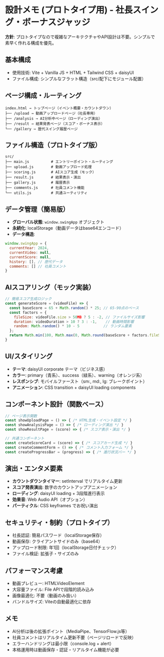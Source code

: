 # 設計メモ (プロトタイプ用) - 社長スイング・ボーナスジャッジ

**方針**: プロトタイプなので複雑なアーキテクチャやAPI設計は不要。シンプルで素早く作れる構成を優先。

## 基本構成
- 使用技術: Vite + Vanilla JS + HTML + Tailwind CSS + daisyUI
- ファイル構成: シンプルなフラット構造（src/配下にモジュール配置）

## ページ構成・ルーティング
```
index.html → トップページ（イベント概要・カウントダウン）
├── /upload → 動画アップロードページ（社長専用）
├── /analysis → AI分析中ページ（ローディング演出）
├── /result → 結果発表ページ（スコア・ボーナス表示）
└── /gallery → 歴代スイング履歴ページ
```

## ファイル構造（プロトタイプ版）
```
src/
├── main.js          # エントリーポイント・ルーティング
├── upload.js        # 動画アップロード処理
├── scoring.js       # AIスコア生成（モック）
├── result.js        # 結果表示・演出
├── gallery.js       # 履歴表示
├── comments.js      # 社員コメント機能
└── utils.js         # 共通ユーティリティ
```

## データ管理（簡易版）
- **グローバル状態**: `window.swingApp` オブジェクト
- **永続化**: localStorage（動画データはbase64エンコード）
- **データ構造**:
```javascript
window.swingApp = {
  currentYear: 2024,
  currentVideo: null,
  currentScore: null,
  history: [], // 歴代データ
  comments: [] // 社員コメント
}
```

## AIスコアリング（モック実装）
```javascript
// 簡易スコア生成ロジック
const generateScore = (videoFile) => {
  const baseScore = 65 + Math.random() * 25; // 65-90点のベース
  const factors = {
    fileSize: videoFile.size > 50MB ? 5 : -2, // ファイルサイズ影響
    duration: videoDuration > 10 ? 3 : -1,    // 動画時間影響
    random: Math.random() * 10 - 5           // ランダム要素
  };
  return Math.min(100, Math.max(0, Math.round(baseScore + factors.fileSize + factors.duration + factors.random)));
}
```

## UI/スタイリング
- **テーマ**: daisyUI corporate テーマ（ビジネス感）
- **カラー**: primary（青系）、success（緑系）、warning（オレンジ系）
- **レスポンシブ**: モバイルファースト（sm:, md:, lg: ブレークポイント）
- **アニメーション**: CSS transition + daisyUI loading components

## コンポーネント設計（関数ベース）
```javascript
// ページ表示関数
const showUploadPage = () => { /* HTML生成・イベント設定 */ }
const showAnalysisPage = () => { /* ローディング演出 */ }
const showResultPage = (score) => { /* スコア表示・演出 */ }

// 共通コンポーネント
const createScoreCard = (score) => { /* スコアカード生成 */ }
const createCommentForm = () => { /* コメント入力フォーム */ }
const createProgressBar = (progress) => { /* 進行状況バー */ }
```

## 演出・エンタメ要素
- **カウントダウンタイマー**: setInterval でリアルタイム更新
- **スコア発表演出**: 数字のカウントアップアニメーション
- **ローディング**: daisyUI loading + 3段階進行表示
- **効果音**: Web Audio API（オプション）
- **パーティクル**: CSS keyframes でお祝い演出

## セキュリティ・制約（プロトタイプ）
- 社長認証: 簡易パスワード（localStorage保存）
- 動画保存: クライアントサイドのみ（base64）
- アップロード制限: 年1回（localStorage日付チェック）
- ファイル検証: 拡張子・サイズのみ

## パフォーマンス考慮
- 動画プレビュー: HTMLVideoElement
- 大容量ファイル: File APIで段階的読み込み
- 画像最適化: 不要（動画のみ扱い）
- バンドルサイズ: Viteの自動最適化に依存

## メモ
- AI分析は後の拡張ポイント（MediaPipe、TensorFlow.js等）
- 社員コメントはリアルタイム更新不要（ページリロードで反映）
- エラーハンドリングは最小限（console.log + alert）
- 本格運用時は動画保存・認証・リアルタイム機能が必要
